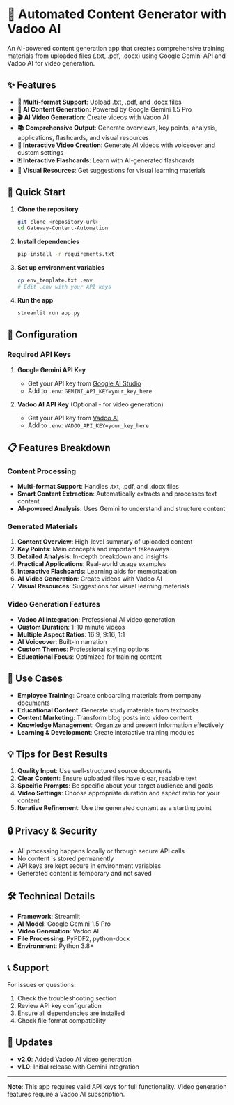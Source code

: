 # 🤖 Automated Content Generator with Vadoo AI

An AI-powered content generation app that creates comprehensive training materials from uploaded files (.txt, .pdf, .docx) using Google Gemini API and Vadoo AI for video generation.

## ✨ Features

- **📄 Multi-format Support**: Upload .txt, .pdf, and .docx files
- **🤖 AI Content Generation**: Powered by Google Gemini 1.5 Pro
- **🎬 AI Video Generation**: Create videos with Vadoo AI
- **📚 Comprehensive Output**: Generate overviews, key points, analysis, applications, flashcards, and visual resources
- **🎥 Interactive Video Creation**: Generate AI videos with voiceover and custom settings
- **🃏 Interactive Flashcards**: Learn with AI-generated flashcards
- **🎨 Visual Resources**: Get suggestions for visual learning materials

## 🚀 Quick Start

1. **Clone the repository**
   ```bash
   git clone <repository-url>
   cd Gateway-Content-Automation
   ```

2. **Install dependencies**
   ```bash
   pip install -r requirements.txt
   ```

3. **Set up environment variables**
   ```bash
   cp env_template.txt .env
   # Edit .env with your API keys
   ```

4. **Run the app**
   ```bash
   streamlit run app.py
   ```

## 🔧 Configuration

### Required API Keys

1. **Google Gemini API Key**
   - Get your API key from [Google AI Studio](https://makersuite.google.com/app/apikey)
   - Add to `.env`: `GEMINI_API_KEY=your_key_here`

2. **Vadoo AI API Key** (Optional - for video generation)
   - Get your API key from [Vadoo AI](https://vadoo.tv)
   - Add to `.env`: `VADOO_API_KEY=your_key_here`

## 📋 Features Breakdown

### Content Processing
- **Multi-format Support**: Handles .txt, .pdf, and .docx files
- **Smart Content Extraction**: Automatically extracts and processes text content
- **AI-powered Analysis**: Uses Gemini to understand and structure content

### Generated Materials
1. **Content Overview**: High-level summary of uploaded content
2. **Key Points**: Main concepts and important takeaways
3. **Detailed Analysis**: In-depth breakdown and insights
4. **Practical Applications**: Real-world usage examples
5. **Interactive Flashcards**: Learning aids for memorization
6. **AI Video Generation**: Create videos with Vadoo AI
7. **Visual Resources**: Suggestions for visual learning materials

### Video Generation Features
- **Vadoo AI Integration**: Professional AI video generation
- **Custom Duration**: 1-10 minute videos
- **Multiple Aspect Ratios**: 16:9, 9:16, 1:1
- **AI Voiceover**: Built-in narration
- **Custom Themes**: Professional styling options
- **Educational Focus**: Optimized for training content

## 🎯 Use Cases

- **Employee Training**: Create onboarding materials from company documents
- **Educational Content**: Generate study materials from textbooks
- **Content Marketing**: Transform blog posts into video content
- **Knowledge Management**: Organize and present information effectively
- **Learning & Development**: Create interactive training modules

## 💡 Tips for Best Results

1. **Quality Input**: Use well-structured source documents
2. **Clear Content**: Ensure uploaded files have clear, readable text
3. **Specific Prompts**: Be specific about your target audience and goals
4. **Video Settings**: Choose appropriate duration and aspect ratio for your content
5. **Iterative Refinement**: Use the generated content as a starting point

## 🔒 Privacy & Security

- All processing happens locally or through secure API calls
- No content is stored permanently
- API keys are kept secure in environment variables
- Generated content is temporary and not saved

## 🛠️ Technical Details

- **Framework**: Streamlit
- **AI Model**: Google Gemini 1.5 Pro
- **Video Generation**: Vadoo AI
- **File Processing**: PyPDF2, python-docx
- **Environment**: Python 3.8+

## 📞 Support

For issues or questions:
1. Check the troubleshooting section
2. Review API key configuration
3. Ensure all dependencies are installed
4. Check file format compatibility

## 🔄 Updates

- **v2.0**: Added Vadoo AI video generation
- **v1.0**: Initial release with Gemini integration

---

**Note**: This app requires valid API keys for full functionality. Video generation features require a Vadoo AI subscription. 
